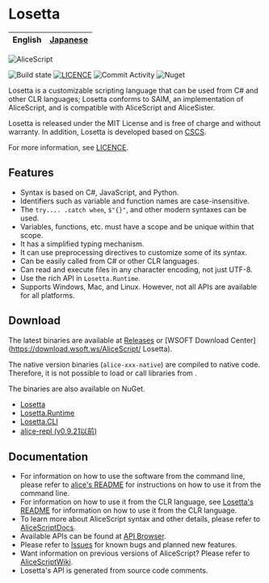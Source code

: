 # Losetta

|English|[Japanese](README-ja.md)|
|-|-|

![AliceScript](https://wsoft.ws/products/AliceScript.svg)

![Build state](https://github.com/WSOFT-Project/Losetta/actions/workflows/codeql.yml/badge.svg)
[![LICENCE](https://img.shields.io/github/license/WSOFT-Project/Losetta)](LICENCE.md)
![Commit Activity](https://img.shields.io/github/commit-activity/y/WSOFT-Project/Losetta)
![Nuget](https://img.shields.io/nuget/dt/Losetta)

Losetta is a customizable scripting language that can be used from C# and other CLR languages; Losetta conforms to SAIM, an implementation of AliceScript, and is compatible with AliceScript and AliceSister.

Losetta is released under the MIT License and is free of charge and without warranty. In addition, Losetta is developed based on [CSCS](https://github.com/vassilych/cscs).

For more information, see [LICENCE](/LICENSE.txt).

## Features
- Syntax is based on C#, JavaScript, and Python.
- Identifiers such as variable and function names are case-insensitive.
- The `try.... .catch when`, `$"{}"`, and other modern syntaxes can be used.
- Variables, functions, etc. must have a scope and be unique within that scope.
- It has a simplified typing mechanism.
- It can use preprocessing directives to customize some of its syntax.
- Can be easily called from C# or other CLR languages.
- Can read and execute files in any character encoding, not just UTF-8.
- Use the rich API in `Losetta.Runtime`.
- Supports Windows, Mac, and Linux. However, not all APIs are available for all platforms.
## Download
The latest binaries are available at [Releases](https://github.com/WSOFT-Project/Losetta/releases) or [WSOFT Download Center](https://download.wsoft.ws/AliceScript/ Losetta).

The native version binaries (`alice-xxx-native`) are compiled to native code. Therefore, it is not possible to load or call libraries from .

The binaries are also available on NuGet.

- [Losetta](https://www.nuget.org/packages/Losetta)
- [Losetta.Runtime](https://www.nuget.org/packages/Losetta.Runtime)
- [Losetta.CLI](https://www.nuget.org/packages/Losetta.CLI)
- [alice-repl (v0.9.21以前)](https://www.nuget.org/packages/alice-repl)

## Documentation
- For information on how to use the software from the command line, please refer to [alice's README](./alice/README.md) for instructions on how to use it from the command line.
- For information on how to use it from the CLR language, see [Losetta's README](./Losetta/README-ja.md) for information on how to use it from the CLR language.
- To learn more about AliceScript syntax and other details, please refer to [AliceScriptDocs](https://docs.wsoft.ws/products/alice/).
- Available APIs can be found at [API Browser](https://docs.wsoft.ws/products/alice/api/).
- Please refer to [Issues](https://github.com/WSOFT-Project/Losetta/issues) for known bugs and planned new features.
- Want information on previous versions of AliceScript? Please refer to [AliceScriptWiki](https://alice.wsoft.ws/).
- Losetta's API is generated from source code comments.